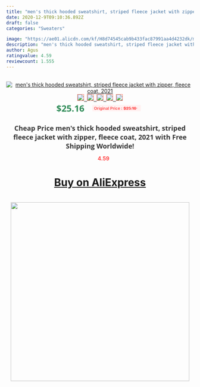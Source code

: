 ```yaml
---
title: "men's thick hooded sweatshirt, striped fleece jacket with zipper, fleece coat, 2021"
date: 2020-12-9T09:10:36.892Z
draft: false
categories: "Sweaters"

image: "https://ae01.alicdn.com/kf/H8d74545cab9b433fac87991aa4d4232dk/men-s-thick-hooded-sweatshirt-striped-fleece-jacket-with-zipper-fleece-coat-2021.jpg"
description: "men's thick hooded sweatshirt, striped fleece jacket with zipper, fleece coat, 2021"
author: Agus
ratingvalue: 4.59
reviewcount: 1.555
---
```

<br>
<div style="text-align: center;">
<a href="https://s.click.aliexpress.com/e/_AoSmyH" target="_blank" rel="nofollow noopener noreferrer"><img alt="men's thick hooded sweatshirt, striped fleece jacket with zipper, fleece coat, 2021" class="magnifier-image" src="https://ae01.alicdn.com/kf/H8d74545cab9b433fac87991aa4d4232dk/men-s-thick-hooded-sweatshirt-striped-fleece-jacket-with-zipper-fleece-coat-2021.jpg_640x640.jpg">
<br>
<img style="border:1px solid salmon" src="https://ae01.alicdn.com/kf/H8d74545cab9b433fac87991aa4d4232dk/men-s-thick-hooded-sweatshirt-striped-fleece-jacket-with-zipper-fleece-coat-2021.jpg_120x120.jpg">&nbsp;&nbsp;<img style="border:1px solid salmon" src="https://ae01.alicdn.com/kf/Hd8b57c5416624245a44ba1cbed0d87d7F/men-s-thick-hooded-sweatshirt-striped-fleece-jacket-with-zipper-fleece-coat-2021.jpg_120x120.jpg">&nbsp;&nbsp;<img style="border:1px solid salmon" src="https://ae01.alicdn.com/kf/Hdd0458eccac0497695632cb4c7a26651v/men-s-thick-hooded-sweatshirt-striped-fleece-jacket-with-zipper-fleece-coat-2021.jpg_120x120.jpg">&nbsp;&nbsp;<img style="border:1px solid salmon" src="https://ae01.alicdn.com/kf/H0edfc5e12cf04842aebf9f0f3d7ac8d1R/men-s-thick-hooded-sweatshirt-striped-fleece-jacket-with-zipper-fleece-coat-2021.jpg_120x120.jpg">&nbsp;&nbsp;<img style="border:1px solid salmon" src="https://ae01.alicdn.com/kf/H8a15ce28d2b74095af9aaa77bd295645J/men-s-thick-hooded-sweatshirt-striped-fleece-jacket-with-zipper-fleece-coat-2021.jpg_120x120.jpg"></a></div><br0>
<div style="text-align: center;"><span style="background-color: white; border: 0px; box-sizing: border-box; color: seagreen; display: inline-block; font-family: &quot;open sans&quot; , &quot;arial&quot; , &quot;helvetica&quot; , sans-serif , &quot;heiti&quot;; font-size: 24px; font-stretch: inherit; font-weight: 700; line-height: inherit; margin: 0px 10px 0px 0px; padding: 0px; vertical-align: middle;">$25.16 </span>
<span style="background: rgb(255 , 241 , 241); border-radius: 3px; border: 0px; box-sizing: border-box; color: #ff4747; display: inline-block; font-family: inherit; font-size: 12px; font-stretch: inherit; font-style: inherit; font-variant: inherit; font-weight: 600; line-height: inherit; margin: 0px; padding: 2px 5px; transform: scale(0.9); vertical-align: middle;">Original Price : <b style="text-decoration: line-through;">$25.16 </b> &nbsp;&nbsp;</span></div>
<h1 style="color: #333333; display: inline-block; font-family: &quot;open sans&quot; , &quot;arial&quot; , &quot;helvetica&quot; , sans-serif , &quot;heiti&quot;; font-size: 18px; font-stretch: inherit; font-weight: 700; text-align: center;">Cheap Price men's thick hooded sweatshirt, striped fleece jacket with zipper, fleece coat, 2021 with Free Shipping Worldwide!</h1>
<div style="color: #ff4747; text-align: center;">
<img src="https://4.bp.blogspot.com/-M0ZcTcb-5uY/XleCXlxnR4I/AAAAAAAAAEc/OrjgMkXV1oMQFaCRZj5HQwOCBcu3w1FegCPcBGAYYCw/s1600/star.png" style="height: 15px;">&nbsp;<b>4.59</b></div>
<div class="button_cont" align="center"><a class="buynow_a" href="https://s.click.aliexpress.com/e/_AoSmyH" target="_blank" rel="nofollow noopener noreferrer"><H1>Buy on AliExpress</H1></a></div><br>
<div class="separator" style="clear: both; text-align: center;">
<img src="https://lh3.googleusercontent.com/-pTy5HemUv9M/XlePHvY0dAI/AAAAAAAAAE4/0nX5iRUoIWY8eMW9Dpxeirr157OZliDIgCLcBGAsYHQ/s1600/badge.gif" width="480">
</div>
